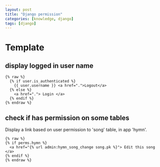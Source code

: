 ```yaml
---
layout: post
title: "Django permission"
categories: [knowledge, django]
tags: [django]
---
```


Template
==============

display logged in user name
-----------------------------

    {% raw %}
      {% if user.is_authenticated %}
        {{ user.username }} <a href=".">Logout</a>
      {% else %}
        <a href="."> Login </a>
      {% endif %}
    {% endraw %}

check if has permission on some tables
---------------------------------------
Display a link based on user permission to 'song' table, in app 'hymn'.

    {% raw %}
    {% if perms.hymn %}
      <a href="{% url admin:hymn_song_change song.pk %}"> Edit this song </a>
    {% endif %}
    {% endraw %}
